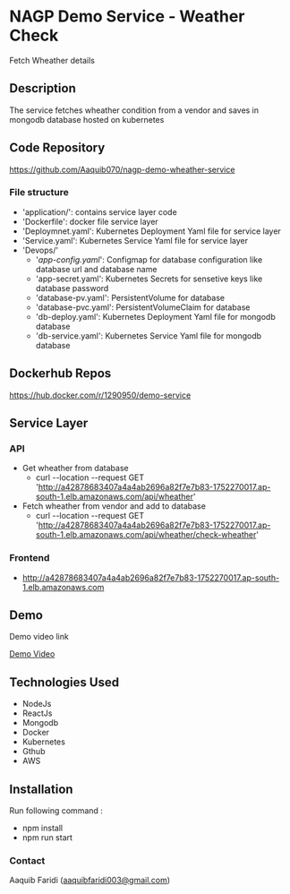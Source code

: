 # NAGP Demo Service - Weather Check

Fetch Wheather details

## Description

The service fetches wheather condition from a vendor and saves in mongodb database hosted on kubernetes

## Code Repository

https://github.com/Aaquib070/nagp-demo-wheather-service

### File structure

- 'application/': contains service layer code
- 'Dockerfile': docker file service layer
- 'Deploymnet.yaml': Kubernetes Deployment Yaml file for service layer
- 'Service.yaml': Kubernetes Service Yaml file for service layer
- 'Devops/'
  - '*app-config.yaml*': Configmap for database configuration like database url and database name
  - 'app-secret.yaml': Kubernetes Secrets for sensetive keys like database password
  - 'database-pv.yaml': PersistentVolume for database
  - 'database-pvc.yaml': PersistentVolumeClaim for database
  - 'db-deploy.yaml':  Kubernetes Deployment Yaml file for mongodb database
  - 'db-service.yaml': Kubernetes Service Yaml file for mongodb database

## Dockerhub Repos

https://hub.docker.com/r/1290950/demo-service

## Service Layer

### API
- Get wheather from database 
  - curl --location --request GET 'http://a42878683407a4a4ab2696a82f7e7b83-1752270017.ap-south-1.elb.amazonaws.com/api/wheather'
- Fetch wheather from vendor and add to database
  - curl --location --request GET 'http://a42878683407a4a4ab2696a82f7e7b83-1752270017.ap-south-1.elb.amazonaws.com/api/wheather/check-wheather'

### Frontend

- http://a42878683407a4a4ab2696a82f7e7b83-1752270017.ap-south-1.elb.amazonaws.com

## Demo

Demo video link

[Demo Video](link-to-demo-video)

## Technologies Used

- NodeJs
- ReactJs
- Mongodb
- Docker
- Kubernetes
- Gthub
- AWS

## Installation

Run following command :

- npm install
- npm run start


### Contact

Aaquib Faridi (aaquibfaridi003@gmail.com)
